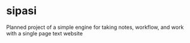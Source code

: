 # sipasi
Planned project of a simple engine for taking notes, workflow, and work with a single page text website
